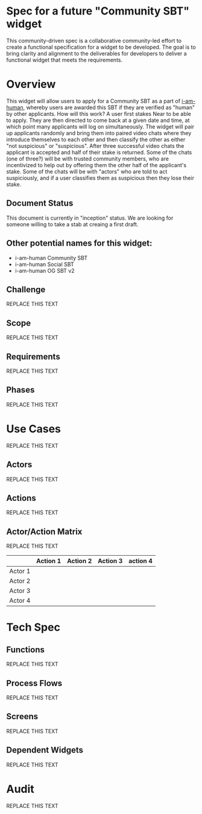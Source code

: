 # Spec for a future "Community SBT" widget
This community-driven spec is a collaborative community-led effort to create a functional specification for a widget to be developed. The goal is to bring clarity and alignment to the deliverables for developers to deliver a functional widget that meets the requirements.

# Overview
<!-- Describe the widget in one sentence. -->
This widget will allow users to apply for a Community SBT as a part of [i-am-human](https://i-am-human.app/), whereby users are awarded this SBT if they are verified as "human" by other applicants. How will this work? A user first stakes Near to be able to apply. They are then directed to come back at a given date and time, at which point many applicants will log on simultaneously. The widget will pair up applicants randomly and bring them into paired video chats where they introduce themselves to each other and then classify the other as either "not suspicious" or "suspicious". After three successful video chats the applicant is accepted and half of their stake is returned. Some of the chats (one of three?) will be with trusted community members, who are incentivized to help out by offering them the other half of the applicant's stake. Some of the chats will be with "actors" who are told to act suspiciously, and if a user classifies them as suspicious then they lose their stake.

## Document Status 
<!-- What is the current status of this document? Inception / draft / community consultation / Locked: RFP ongoing / Locked: RFP awarded  -->
This document is currently in "inception" status. We are looking for someone willing to take a stab at creaing a first draft.

## Other potential names for this widget:
- i-am-human Community SBT
- i-am-human Social SBT
- i-am-human OG SBT v2

## Challenge
<!-- List the challenge(s) being solved by this widget -->
REPLACE THIS TEXT

## Scope
<!-- Define the scope and potential phases of the widget -->
REPLACE THIS TEXT

## Requirements
<!-- What are the Minimal Viable Requirements (MV)  the widget should meet to be considered complete? -->
REPLACE THIS TEXT

## Phases
<!-- Do the project have multiple phases? Identify a high-level summary of each phase. -->
REPLACE THIS TEXT

# Use Cases
<!-- Identify and list the collectives that will use this widget and what each one will specifically do. -->
REPLACE THIS TEXT

## Actors
<!-- List all collections that will use the widget. -->
REPLACE THIS TEXT

## Actions
<!-- List the actions each collective will take individually. -->
REPLACE THIS TEXT

## Actor/Action Matrix
<!-- Describe which action is done by which actors. Feel free to use a table format or provide your own graphics. A "swimlane process chart" often works well here. -->
REPLACE THIS TEXT

|         | Action 1 | Action 2 | Action 3 | action 4 |
| ------- | -------- | -------- | -------- | -------- |
| Actor 1 |          |          |          |          |
| Actor 2 |          |          |          |          |
| Actor 3 |          |          |          |          |
| Actor 4 |          |          |          |          |



# Tech Spec
## Functions
<!-- What functions and functionalities should the widget have -->
REPLACE THIS TEXT

## Process Flows
<!-- Describe the process flows -->
REPLACE THIS TEXT

## Screens
<!-- Describe the layout and content of the various screens within the widget -->
REPLACE THIS TEXT

## Dependent Widgets
<!-- Does the widget interact with other widgets? -->
REPLACE THIS TEXT

# Audit
<!-- Identify if this widget needs an audit. Does it store sensitive information, transfer tokens, or have a middleware layer? Consult the Security Workgroup if needed. -->
REPLACE THIS TEXT
